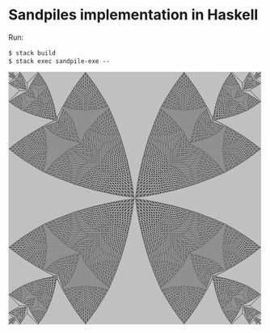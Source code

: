 # Sandpiles implementation in Haskell

Run:

    $ stack build
    $ stack exec sandpile-exe --

![resulting image](https://raw.githubusercontent.com/cfr/sandpile/master/out.png)

